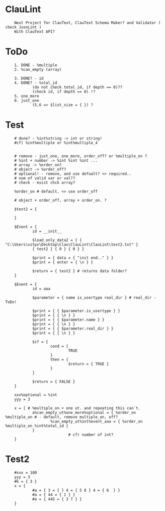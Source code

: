 # ClauLint
        Next Project for ClauText, ClauText Schema Maker? and Validator ( check JsonLint )
        With ClauText API?
# ToDo
        1. DONE - %multiple
        2. %can_empty (array)
        
        3. DONE? - id
        4. DONE? - total_id
                (do not check total_id, if depth == 0)?? 
                (check id, if depth == 0) !?
        5. one_more 
        6. just_one
                (5,6 => $list_size = { }) ?
  
# Test
        # done? - %int%string -> int or string!
        #cf) %int%multiple or %int%multiple_4


        # remove - just_one, one_more, order_off? or %multiple_on ?
        # %int + number -> %int %int %int ...
        # array -> %order_on?
        # object -> %order_off?
        # optional! - remove, and use defualt? <> required..
        # num of valid var or val??
        # check - exist chck array?

        %order_on # default, <> use order_off

        # object + order_off, array + order_on. ?

        $test2 = {

        }

        $Event = {
                id = __init__

                $load_only_data2 = { { "C:\Users\vztpv\Desktop\Clau\ClauLint\ClauLint\test2.txt" } 
                { test2 } { 0 } { 0 } }

                $print = { data = { "init end.." } }
                $print = { enter = { \n } }

                $return = { test2 } # returns data folder?
        }

        $Event = {
                id = aaa

                $parameter = { name is_usertype real_dir } # real_dir - ToDo! 

                $print = { { $parameter.is_usertype } }
                $print = { { \n } }
                $print = { { $parameter.name } }
                $print = { { \n } }
                $print = { { $parameter.real_dir } }
                $print = { { \n } }

                $if = { 
                        cond = {
                                TRUE
                        }
                        then = {
                                $return = { TRUE }
                        }
                }

                $return = { FALSE }
        }

        xxx%optional = %int
        yyy = 3

        x = { # %multiple_on + one ut. and repeating this can`t.
                a%can_empty_ut%one_more%optional = { %order_on %multiple_on # - default, remove multiple_on, off?
                        %can_empty_ut%int%event_aaa = { %order_on %multiple_on %int%total_id }
                }  
                                # cf) number of int?
        }

# Test2
        #xxx = 100
        yyy = 3
        #k = { 3 }
        x = {	
                #a = { 3 = { } 4 = { 5 8 } 4 = { 6  } } 
                #a = { 44 = { 1 } }
                #a = { 445 = { 3 7 } }
        }

